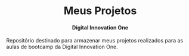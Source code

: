<h1 style="text-align:center">Meus Projetos</h1>

<h4 style="text-align:center">Digital Innovation One</h4>



Repositório destinado para armazenar meus projetos realizados para as aulas de bootcamp da Digital Innovation One.

